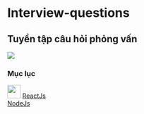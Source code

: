 # Interview-questions
## Tuyển tập câu hỏi phỏng vấn

<img src="https://github.com/Ren0503/fullstack-interviews/blob/main/interviews.jpg?raw=true"/>

### Mục lục

<img src="https://upload.wikimedia.org/wikipedia/commons/thumb/a/a7/React-icon.svg/1200px-React-icon.svg.png" height="30" width="30" display="inline-block"/>
<a href="#">ReactJs</a>
<br/>
<a href="#">NodeJs</a>
